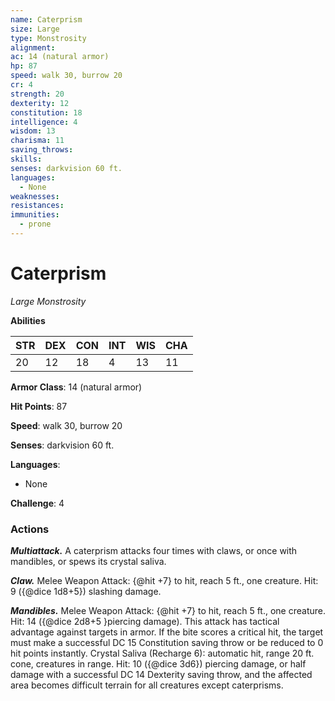 ```yaml
---
name: Caterprism
size: Large
type: Monstrosity
alignment: 
ac: 14 (natural armor)
hp: 87
speed: walk 30, burrow 20
cr: 4
strength: 20
dexterity: 12
constitution: 18
intelligence: 4
wisdom: 13
charisma: 11
saving_throws:
skills:
senses: darkvision 60 ft.
languages:
  - None
weaknesses:
resistances:
immunities:
  - prone
---
```


# Caterprism

*Large Monstrosity*

**Abilities**

| STR | DEX | CON | INT | WIS | CHA |
| --- | --- | --- | --- | --- | --- |
| 20 | 12 | 18 | 4 | 13 | 11 |

**Armor Class**: 14 (natural armor)

**Hit Points**: 87

**Speed**: walk 30, burrow 20

**Senses**: darkvision 60 ft.

**Languages**:
  - None

**Challenge**: 4

### Actions
***Multiattack.*** A caterprism attacks four times with claws, or once with mandibles, or spews its crystal saliva.

***Claw.*** Melee Weapon Attack: {@hit +7} to hit, reach 5 ft., one creature. Hit: 9 ({@dice 1d8+5}) slashing damage.

***Mandibles.*** Melee Weapon Attack: {@hit +7} to hit, reach 5 ft., one creature. Hit: 14 ({@dice 2d8+5 }piercing damage). This attack has tactical advantage against targets in armor. If the bite scores a critical hit, the target must make a successful DC 15 Constitution saving throw or be reduced to 0 hit points instantly. Crystal Saliva (Recharge 6): automatic hit, range 20 ft. cone, creatures in range. Hit: 10 ({@dice 3d6}) piercing damage, or half damage with a successful DC 14 Dexterity saving throw, and the affected area becomes difficult terrain for all creatures except caterprisms.

